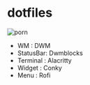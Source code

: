 # dotfiles
![porn](https://user-images.githubusercontent.com/37780087/151810753-16809a30-5f5b-4f88-87eb-c355524791e7.png)

* WM : DWM
* StatusBar: Dwmblocks
* Terminal : Alacritty
* Widget : Conky
* Menu : Rofi
